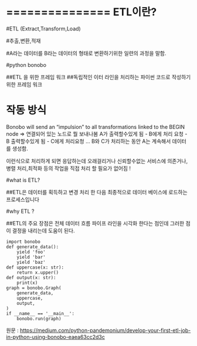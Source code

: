 
===============
   ETL이란?
===============


#ETL (Extract,Transform,Load)

#추출,변환,적재

#A라는 데이터를 B라는 데이터의 형태로 변환하기위한 일련의 과정을 말함.


#python bonobo 

##ETL 을 위한 프레임 워크
##독립적인 이터 라인을 처리하는 파이썬 코드로 작성하기 위한 프레임 워크

# 작동 방식 

Bonobo will send an “impulsion” to all transformations linked to the BEGIN node
=> 연결되어 있는 노드로 뭘 보내나봄 
A가 출력할수있게 됨 - B에게 처리 요청 - B 출력할수있게 됨 - C에게 처리요청 ...
B와 C가 처리하는 동안 A는 계속해서 데이터를 생성함.

이런식으로 처리하게 되면 응답하는데 오래걸리거나 신뢰할수없는 서비스에 의존거나,병렬 처리,최적화 등의 작업을
직접 처리 할 필요가 없어짐 !


#what is ETL?

##ETL은 데이터를 획득하고 변경 처리 한 다음 최종적으로 데이터 베이스에 로드하는 프로세스입니다

#why ETL ?

##ETL의 주요 장점은 전체 데이터 흐름 파이프 라인을 시각화 한다는 점인데 그러한 점이 결정을 내리는데 도움이 된다.

~~~
import bonobo
def generate_data():
    yield 'foo'
    yield 'bar'
    yield 'baz'
def uppercase(x: str):
    return x.upper()
def output(x: str):
    print(x)
graph = bonobo.Graph(
    generate_data,
    uppercase,
    output,
)
if __name__ == '__main__':
    bonobo.run(graph)
~~~






원문 : https://medium.com/python-pandemonium/develop-your-first-etl-job-in-python-using-bonobo-eaea63cc2d3c


